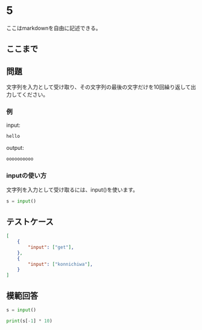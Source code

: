 # 5

ここはmarkdownを自由に記述できる。

ここまで
---
## 問題

文字列を入力として受け取り、その文字列の最後の文字だけを10回繰り返して出力してください。

### 例

input:
```sh
hello
```

output:

```sh
oooooooooo
```

### inputの使い方

文字列を入力として受け取るには、input()を使います。

```python
s = input()
```

## テストケース

```json
[
	{
		"input": ["get"],
	},
	{
		"input": ["konnichiwa"],
	}
]
```

## 模範回答

```python
s = input()

print(s[-1] * 10)
```

